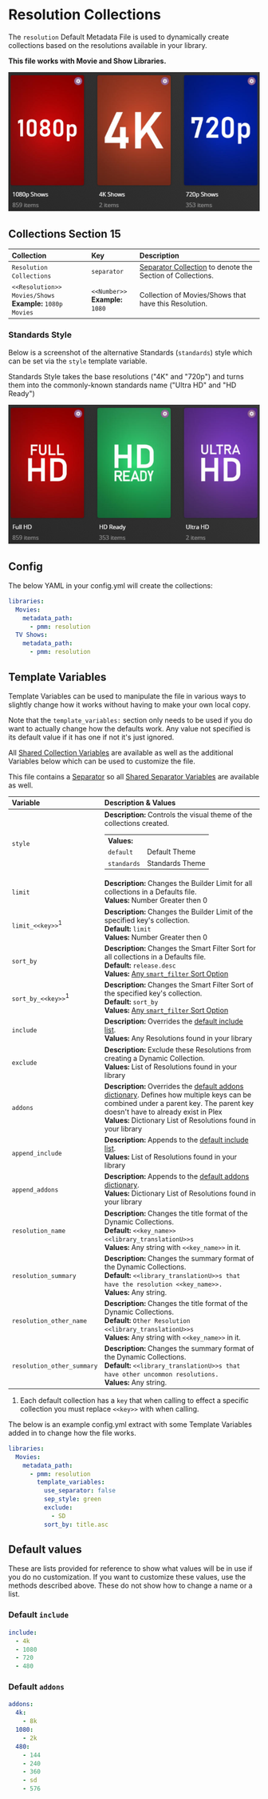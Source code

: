 # Resolution Collections

The `resolution` Default Metadata File is used to dynamically create collections based on the resolutions available in your library.


**This file works with Movie and Show Libraries.**

![](../images/resolution.png)

## Collections Section 15

| Collection                                                   | Key                                 | Description                                                                 |
|:-------------------------------------------------------------|:------------------------------------|:----------------------------------------------------------------------------|
| `Resolution Collections`                                     | `separator`                         | [Separator Collection](../separators) to denote the Section of Collections. |
| `<<Resolution>> Movies/Shows`<br>**Example:** `1080p Movies` | `<<Number>>`<br>**Example:** `1080` | Collection of Movies/Shows that have this Resolution.                       |

### Standards Style

Below is a screenshot of the alternative Standards (`standards`) style which can be set via the `style` template variable.

Standards Style takes the base resolutions ("4K" and "720p") and turns them into the commonly-known standards name ("Ultra HD" and "HD Ready")

![](../images/resolution_standards.png)

## Config

The below YAML in your config.yml will create the collections:

```yaml
libraries:
  Movies:
    metadata_path:
      - pmm: resolution
  TV Shows:
    metadata_path:
      - pmm: resolution
```

## Template Variables

Template Variables can be used to manipulate the file in various ways to slightly change how it works without having to make your own local copy.

Note that the `template_variables:` section only needs to be used if you do want to actually change how the defaults work. Any value not specified is its default value if it has one if not it's just ignored.

All [Shared Collection Variables](../collection_variables) are available as well as the additional Variables below which can be used to customize the file.

This file contains a [Separator](../separators) so all [Shared Separator Variables](../separators.md#shared-separator-variables) are available as well.

| Variable                      | Description & Values                                                                                                                                                                                                                                                |
|:------------------------------|:--------------------------------------------------------------------------------------------------------------------------------------------------------------------------------------------------------------------------------------------------------------------|
| `style`                       | **Description:** Controls the visual theme of the collections created.<table class="clearTable"><tr><th>Values:</th></tr><tr><td><code>default</code></td><td>Default Theme</td></tr><tr><td><code>standards</code></td><td>Standards Theme</td></tr></table>       |
| `limit`                       | **Description:** Changes the Builder Limit for all collections in a Defaults file.<br>**Values:** Number Greater then 0                                                                                                                                             |
| `limit_<<key>>`<sup>1</sup>   | **Description:** Changes the Builder Limit of the specified key's collection.<br>**Default:** `limit`<br>**Values:** Number Greater then 0                                                                                                                          |
| `sort_by`                     | **Description:** Changes the Smart Filter Sort for all collections in a Defaults file.<br>**Default:** `release.desc`<br>**Values:** [Any `smart_filter` Sort Option](../../metadata/builders/smart.md#sort-options)                                                |
| `sort_by_<<key>>`<sup>1</sup> | **Description:** Changes the Smart Filter Sort of the specified key's collection.<br>**Default:** `sort_by`<br>**Values:** [Any `smart_filter` Sort Option](../../metadata/builders/smart.md#sort-options)                                                          |
| `include`                     | **Description:** Overrides the [default include list](#default-include).<br>**Values:** Any Resolutions found in your library                                                                                                                                       |
| `exclude`                     | **Description:** Exclude these Resolutions from creating a Dynamic Collection.<br>**Values:** List of Resolutions found in your library                                                                                                                             |
| `addons`                      | **Description:** Overrides the [default addons dictionary](#default-addons). Defines how multiple keys can be combined under a parent key. The parent key doesn't have to already exist in Plex<br>**Values:** Dictionary List of Resolutions found in your library |
| `append_include`              | **Description:** Appends to the [default include list](#default-include).<br>**Values:** List of Resolutions found in your library                                                                                                                                  |
| `append_addons`               | **Description:** Appends to the [default addons dictionary](#default-addons).<br>**Values:** Dictionary List of Resolutions found in your library                                                                                                                   |
| `resolution_name`             | **Description:** Changes the title format of the Dynamic Collections.<br>**Default:** `<<key_name>> <<library_translationU>>s`<br>**Values:** Any string with `<<key_name>>` in it.                                                                                 |
| `resolution_summary`          | **Description:** Changes the summary format of the Dynamic Collections.<br>**Default:** `<<library_translationU>>s that have the resolution <<key_name>>.`<br>**Values:** Any string.                                                                               |
| `resolution_other_name`       | **Description:** Changes the title format of the Dynamic Collections.<br>**Default:** `Other Resolution <<library_translationU>>s`<br>**Values:** Any string with `<<key_name>>` in it.                                                                             |
| `resolution_other_summary`    | **Description:** Changes the summary format of the Dynamic Collections.<br>**Default:** `<<library_translationU>>s that have other uncommon resolutions.`<br>**Values:** Any string.                                                                                |

1. Each default collection has a `key` that when calling to effect a specific collection you must replace `<<key>>` with when calling.

The below is an example config.yml extract with some Template Variables added in to change how the file works.

```yaml
libraries:
  Movies:
    metadata_path:
      - pmm: resolution
        template_variables:
          use_separator: false
          sep_style: green
          exclude:
            - SD
          sort_by: title.asc
```

## Default values

These are lists provided for reference to show what values will be in use if you do no customization.  If you want to customize these values, use the methods described above.  These do not show how to change a name or a list.

### Default `include`

```yaml
include:
  - 4k
  - 1080
  - 720
  - 480
```

### Default `addons`

```yaml
addons:
  4k:
    - 8k
  1080:
    - 2k
  480:
    - 144
    - 240
    - 360
    - sd
    - 576
```